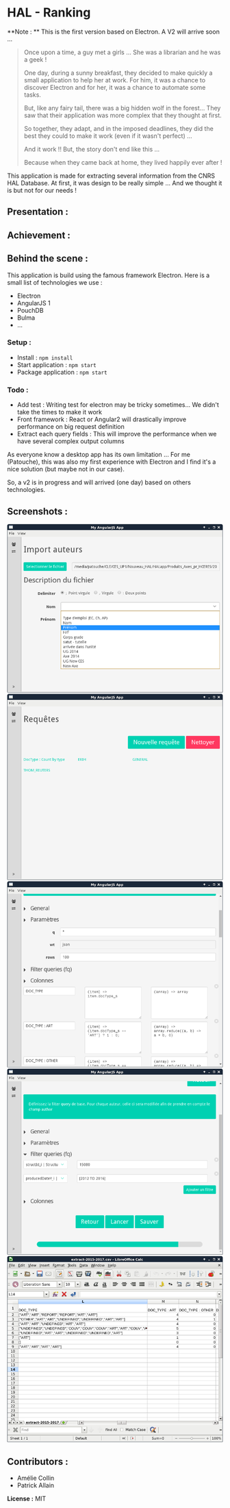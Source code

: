 # HAL - Ranking

**Note : ** This is the first version based on Electron. A V2 will arrive soon ...

> Once upon a time, a guy met a girls ... She was a librarian and he was a geek !
>
> One day, during a sunny breakfast, they decided to make quickly a small application to help her at work. For him, it was a chance to discover Electron and for her, it was a chance to automate some tasks.
>
> But, like any fairy tail, there was a big hidden wolf in the forest... They saw that their application was more complex that they thought at first.
>
> So together, they adapt, and in the imposed deadlines, they did the best they could to make it work (even if it wasn't perfect) ...
>
> And it work !! But, the story don't end like this ...
>
> Because when they came back at home, they lived happily ever after !

This application is made for extracting several information from the CNRS HAL Database. At first, it was design to be really simple ... And we thought it is but not for our needs !

## Presentation :

## Achievement :

## Behind the scene :

This application is build using the famous framework Electron. Here is a small list of technologies we use :

* Electron
* AngularJS 1
* PouchDB
* Bulma
* ...

### Setup :

* Install : `npm install`
* Start application : `npm start`
* Package application : `npm start`

### Todo :

* Add test : Writing test for electron may be tricky sometimes... We didn't take the times to make it work
* Front framework : React or Angular2 will drastically improve performance on big request definition
* Extract each query fields : This will improve the performance when we have several complex output columns

As everyone know a desktop app has its own limitation ... For me (Patouche), this was also my first experience with Electron and I find it's a nice solution (but maybe not in our case).

So, a v2 is in progress and will arrived (one day) based on others technologies.

## Screenshots :

![Author import](https://raw.githubusercontent.com/Patouche/hal-ranking/master/screenshot-1.png)
![Request list](https://raw.githubusercontent.com/Patouche/hal-ranking/master/screenshot-2.png)
![Request edition](https://raw.githubusercontent.com/Patouche/hal-ranking/master/screenshot-3.png)
![Request processing](https://raw.githubusercontent.com/Patouche/hal-ranking/master/screenshot-4.png)
![Request result](https://raw.githubusercontent.com/Patouche/hal-ranking/master/screenshot-5.png)

## Contributors :

* Amélie Collin
* Patrick Allain

**License :** MIT
